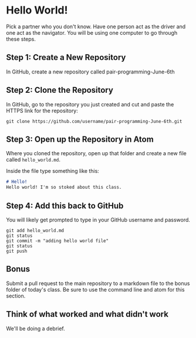 # Hello World!
Pick a partner who you don't know. Have one person act as the driver and one act as the navigator. You will be using one computer to go through these steps.

## Step 1: Create a New Repository
In GitHub, create a new repository called pair-programming-June-6th

## Step 2: Clone the Repository
In GitHub, go to the repository you just created and cut and paste the HTTPS link for the repository:
```
git clone https://github.com/username/pair-programming-June-6th.git
```

## Step 3: Open up the Repository in Atom
Where you cloned the repository, open up that folder and create a new file called `hello_world.md`.

Inside the file type something like this:
```markdown
# Hello!
Hello world! I'm so stoked about this class.  
```

## Step 4: Add this back to GitHub
You will likely get prompted to type in your GitHub username and password.
```
git add hello_world.md
git status
git commit -m "adding hello world file"
git status
git push
```

## Bonus
Submit a pull request to the main repository to a markdown file to the bonus folder of today's class. Be sure to use the command line and atom for this section.

## Think of what worked and what didn't work
We'll be doing a debrief.
